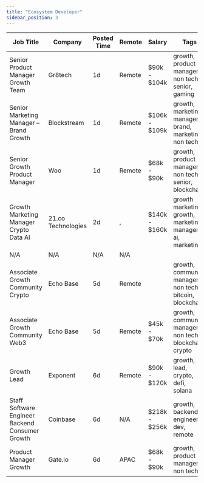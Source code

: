 ```yaml
---
title: "Ecosystem Developer"
sidebar_position: 3
---
```


| Job Title | Company | Posted Time | Remote | Salary | Tags | Apply Link |
|-----------|---------|-------------|--------|--------|------|------------|
| Senior Product Manager Growth Team | Gr8tech | 1d | Remote | $90k - $104k | growth, product manager, non tech, senior, gaming | [Apply](https://web3.career/senior-product-manager-for-growth-team-gr8tech/97529) |
| Senior Marketing Manager – Brand Growth | Blockstream | 1d | Remote | $106k - $109k | growth, marketing manager, brand, marketing, non tech | [Apply](https://web3.career/senior-marketing-manager-brand-growth-blockstream/98755) |
| Senior Growth Product Manager | Woo | 1d | Remote | $68k - $90k | growth, product manager, non tech, senior, blockchain | [Apply](https://web3.career/senior-growth-product-manager-woo/95664) |
| Growth Marketing Manager Crypto Data AI | 21.co Technologies | 2d | , | $140k - $160k | growth marketing, growth, marketing manager, ai, marketing | [Apply](https://web3.career/growth-marketing-manager-crypto-data-ai-21-co-technologies/98693) |
| N/A | N/A | N/A | N/A |  |  | [Apply](https://web3.career/metana) |
| Associate Growth Community Crypto | Echo Base | 5d | Remote |  | growth, community manager, non tech, bitcoin, blockchain | [Apply](https://web3.career/associate-growth-community-crypto-echobase/98547) |
| Associate Growth Community Web3 | Echo Base | 5d | Remote | $45k - $70k | growth, community manager, non tech, blockchain, crypto | [Apply](https://web3.career/associate-growth-community-web3-echobase/98545) |
| Growth Lead | Exponent | 6d | Remote | $90k - $120k | growth, lead, crypto, defi, solana | [Apply](https://web3.career/growth-lead-exponent/98505) |
| Staff Software Engineer Backend Consumer Growth | Coinbase | 6d | N/A | $218k - $256k | growth, backend, engineer, dev, remote | [Apply](https://web3.career/staff-software-engineer-backend-consumer-growth-coinbase/98493) |
| Product Manager Growth | Gate.io | 6d | APAC | $68k - $90k | growth, product manager, non tech | [Apply](https://web3.career/product-manager-growth-gate-io/98415) |
